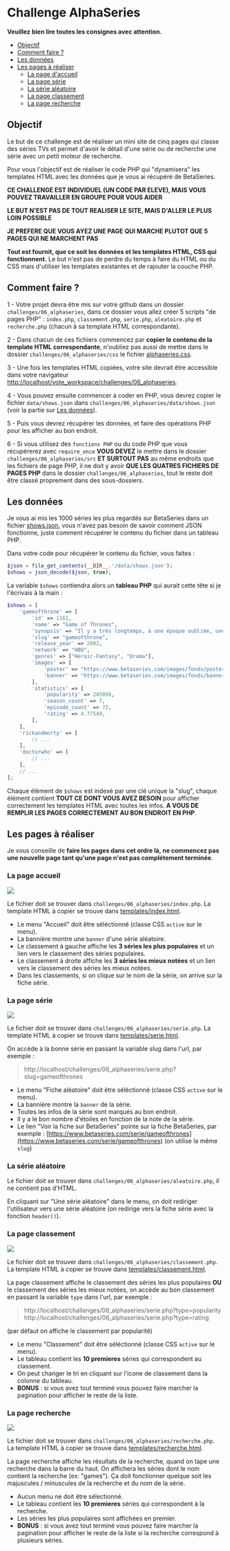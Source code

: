 # Challenge AlphaSeries

**Veuillez bien lire toutes les consignes avec attention.**

* [Objectif](#objectif)
* [Comment faire ?](#comment-faire-)
* [Les données](#les-données)
* [Les pages à réaliser](#les-pages-à-réaliser)
    * [La page d'accueil](#la-page-accueil)
    * [La page série](#la-page-série)
    * [La série aléatoire](#la-série-aléatoire)
    * [La page classement](#la-page-classement)
    * [La page recherche](#la-page-recherche)

## Objectif

Le but de ce challenge est de réaliser un mini site de cinq pages qui classe des séries TVs et permet d'avoir le détail d'une série ou de recherche une série avec un petit moteur de recherche.

Pour vous l'objectif est de réaliser le code PHP qui "dynamisera" les templates HTML avec les données que je vous ai récupéré de BetaSeries.

**CE CHALLENGE EST INDIVIDUEL (UN CODE PAR ELEVE), MAIS VOUS POUVEZ TRAVAILLER EN GROUPE POUR VOUS AIDER**

**LE BUT N'EST PAS DE TOUT REALISER LE SITE, MAIS D'ALLER LE PLUS LOIN POSSIBLE**

**JE PREFERE QUE VOUS AYEZ UNE PAGE QUI MARCHE PLUTOT QUE 5 PAGES QUI NE MARCHENT PAS**

**Tout est fournit, que ce soit les données et les templates HTML, CSS qui fonctionnent.** Le but n'est pas de perdre du temps à faire du HTML ou du CSS mais d'utiliser les templates existantes et de rajouter la couche PHP.

## Comment faire ?

1 - Votre projet devra être mis sur votre github dans un dossier `challenges/06_alphaseries`, dans ce dossier vous allez créer 5 scripts "de pages PHP" : `index.php`, `classement.php`, `serie.php`, `aleatoire.php` et `recherche.php` (chacun à sa template HTML correspondante).

2 - Dans chacun de ces fichiers commencez par **copier le contenu de la template HTML correspondante**, n'oubliez pas aussi de mettre dans le dossier `challenges/06_alphaseries/css` le fichier [alphaseries.css](./templates/css/alphaseries.css).

3 - Une fois les templates HTML copiées, votre site devrait être accessible dans votre navigateur [http://localhost/vote_workspace/challenges/06_alphaseries](http://localhost/vote_workspace/challenges/06_alphaseries).

4 - Vous pouvez ensuite commencer à coder en PHP, vous devrez copier le fichier `data/shows.json` dans `challenges/06_alphaseries/data/shows.json` (voir la partie sur [Les données](#les-données)).

5 - Puis vous devrez récupérer les données, et faire des opérations PHP pour les afficher au bon endroit.

6 - Si vous utilisez des `fonctions PHP` ou du code PHP que vous récupérerez avec `require_once` **VOUS DEVEZ** le mettre dans le dossier `challenges/06_alphaseries/src` **ET SURTOUT PAS** au même endroits que les fichiers de page PHP, il ne doit y avoir **QUE LES QUATRES FICHIERS DE PAGES PHP** dans le dossier `challenges/06_alphaseries`, tout le reste doit être classé proprement dans des sous-dossiers.

## Les données

Je vous ai mis les 1000 séries les plus regardés sur BetaSeries dans un fichier [shows.json](./data/shows.json), vous n'avez pas besoin de savoir comment JSON fonctionne, juste comment récupérer le contenu du fichier dans un tableau PHP.

Dans votre code pour récupérer le contenu du fichier, vous faites :

```php
$json = file_get_contents(__DIR__.'/data/shows.json');
$shows = json_decode($json, true);
``` 

La variable `$shows` contiendra alors un **tableau PHP** qui aurait cette tête si je l'écrivais à la main :

```php
$shows = [
    'gameofthrone' => [
        'id' => 1161,
        'name' => "Game of Thrones",
        'synopsis' => "Il y a très longtemps, à une époque oubliée, une force a détruit l'équilibre des saisons...",
        'slug' => "gameofthrone",
        'release_year' => 2002,
        'network' => "HBO",
        'genres' => ["Heroic-Fantasy", "Drama"],
        'images' => [
            'poster' => "https://www.betaseries.com/images/fonds/poster/121361.jpg",
            'banner' => "https://www.betaseries.com/images/fonds/banner/1161_1502049726.jpg",
        ],
        'statistics' => [
            'popularity' => 245098,
            'season_count' => 7,
            'episode_count' => 72,
            'rating' => 4.77549,
        ],
    ],
    'rickandmorty' => [
        // ...
    ],
    'doctorwho' => [
        // ...
    ],
    // ...
];
```

Chaque élément de `$shows` est indexé par une clé unique la "slug", chaque élément contient **TOUT CE DONT VOUS AVEZ BESOIN** pour afficher correctement les templates HTML avec toutes les infos. **A VOUS DE REMPLIR LES PAGES CORRECTEMENT AU BON ENDROIT EN PHP**.

## Les pages à réaliser

Je vous conseille de **faire les pages dans cet ordre là, ne commencez pas une nouvelle page tant qu'une page n'est pas complétement terminée**.

### La page accueil

![](objectif/index.jpg)

Le fichier doit se trouver dans  `challenges/06_alphaseries/index.php`.
La template HTML à copier se trouve dans [templates/index.html](./templates/index.html).

* Le menu "Accueil" doit être séléctionné (classe CSS `active` sur le menu).
* La bannière montre une `banner` d'une série aléatoire.
* Le classement à gauche affiche les **3 séries les plus populaires** et un lien vers le classement des séries populaires.
* Le classement à droite affiche les **3 séries les mieux notées** et un lien vers le classement des séries les mieux notées.
* Dans les classements, si on clique sur le nom de la série, on arrive sur la fiche série.

### La page série

![](objectif/serie.jpg)

Le fichier doit se trouver dans  `challenges/06_alphaseries/serie.php`.
La template HTML à copier se trouve dans [templates/serie.html](./templates/serie.html).

On accède à la bonne série en passant la variable slug dans l'url, par exemple :

> http://localhost/challenges/06_alphaseries/serie.php?slug=gameofthrones

* Le menu "Fiche aléatoire" doit être séléctionné (classe CSS `active` sur le menu).
* La bannière montre la `banner` de la série.
* Toutes les infos de la série sont marqués au bon endroit.
* Il y a le bon nombre d'étoiles en fonction de la note de la série.
* Le lien "Voir la fiche sur BetaSeries" pointe sur la fiche BetaSeries, par exemple : [https://www.betaseries.com/serie/gameofthrones](https://www.betaseries.com/serie/gameofthrones) (on utilise la même `slug`)

### La série aléatoire

Le fichier doit se trouver dans  `challenges/06_alphaseries/aleatoire.php`, il ne contient pas d'HTML.

En cliquant sur "Une série aléatoire" dans le menu, on doit rediriger l'utilisateur vers une série aléatoire (on redirige vers la fiche série avec la fonction `header()`).

### La page classement

![](objectif/classement.jpg)

Le fichier doit se trouver dans  `challenges/06_alphaseries/classement.php`.
La template HTML à copier se trouve dans [templates/classement.html](./templates/classement.html).

La page classement affiche le classement des séries les plus populaires **OU** le classement des séries les mieux notées, on accède au bon classement en passant la variable `type` dans l'url, par exemple :

> http://localhost/challenges/06_alphaseries/serie.php?type=popularity
> http://localhost/challenges/06_alphaseries/serie.php?type=rating

(par défaut on affiche le classement par popularité)

* Le menu "Classement" doit être séléctionné (classe CSS `active` sur le menu).
* Le tableau contient les **10 premieres** séries qui correspondent au classement.
* On peut changer le tri en cliquant sur l'icone de classement dans la colonne du tableau.
* **BONUS** : si vous avez tout terminé vous pouvez faire marcher la pagination pour afficher le reste de la liste.

### La page recherche

![](objectif/recherche.jpg)

Le fichier doit se trouver dans  `challenges/06_alphaseries/recherche.php`.
La template HTML à copier se trouve dans [templates/recherche.html](./templates/recherche.html).

La page recherche affiche les résultats de la recherche, quand on tape une recherche dans la barre du haut. On affichera les séries dont le nom contient la recherche (ex: "games"). Ça doit fonctionner quelque soit les majuscules / minuscules de la recherche et du nom de la série.

* Aucun menu ne doit être sélectionné.
* Le tableau contient les **10 premieres** séries qui correspondent à la recherche.
* Les séries les plus populaires sont affichées en premier.
* **BONUS** : si vous avez tout terminé vous pouvez faire marcher la pagination pour afficher le reste de la liste si la recherche correspond à plusieurs séries.

